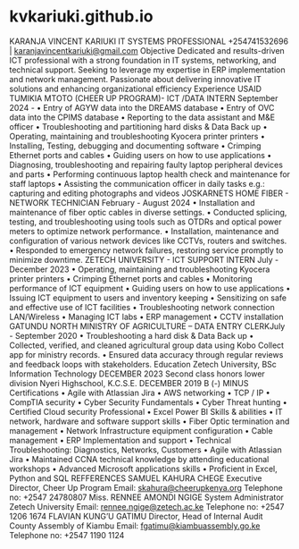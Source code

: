 # kvkariuki.github.io
KARANJA VINCENT KARIUKI
IT SYSTEMS PROFESSIONAL
+254741532696 | karanjavincentkariuki@gmail.com
Objective
Dedicated and results-driven ICT professional with a strong foundation in IT systems, networking, and technical
support. Seeking to leverage my expertise in ERP implementation and network management. Passionate about
delivering innovative IT solutions and enhancing organizational efficiency
Experience
USAID TUMIKIA MTOTO (CHEER UP PROGRAM)- ICT /DATA INTERN September 2024 -
• Entry of AGYW data into the DREAMS database
• Entry of OVC data into the CPIMS database
• Reporting to the data assistant and M&E officer
• Troubleshooting and partitioning hard disks &amp; Data Back up
• Operating, maintaining and troubleshooting Kyocera printer printers
• Installing, Testing, debugging and documenting software
• Crimping Ethernet ports and cables
• Guiding users on how to use applications
• Diagnosing, troubleshooting and repairing faulty laptop peripheral devices and parts
• Performing continuous laptop health check and maintenance for staff laptops
• Assisting the communication officer in daily tasks e.g.: capturing and editing photographs and videos
JOSKARNETS HOME FIBER - NETWORK TECHNICIAN February - August 2024
• Installation and maintenance of fiber optic cables in diverse settings.
• Conducted splicing, testing, and troubleshooting using tools such as OTDRs and optical power meters to
optimize network performance.
• Installation, maintenance and configuration of various network devices like CCTVs, routers and switches.
• Responded to emergency network failures, restoring service promptly to minimize downtime.
ZETECH UNIVERSITY - ICT SUPPORT INTERN July - December 2023
• Operating, maintaining and troubleshooting Kyocera printer printers
• Crimping Ethernet ports and cables
• Monitoring performance of ICT equipment
• Guiding users on how to use applications
• Issuing ICT equipment to users and inventory keeping
• Sensitizing on safe and effective use of ICT facilities
• Troubleshooting network connection LAN/Wireless
• Managing ICT labs
• ERP management
• CCTV installation
GATUNDU NORTH MINISTRY OF AGRICULTURE – DATA ENTRY CLERKJuly - September
2020
• Troubleshooting a hard disk &amp; Data Back up
• Collected, verified, and cleaned agricultural group data using Kobo Collect app for ministry records.
• Ensured data accuracy through regular reviews and feedback loops with stakeholders.
Education
Zetech University, BSc Information Technology DECEMBER 2023
Second class honors lower division
Nyeri Highschool, K.C.S.E. DECEMBER 2019
B (-) MINUS
Certifications
• Agile with Atlassian Jira
• AWS networking
• TCP / IP
• CompTIA security
• Cyber Security Fundamentals
• Cyber Threat hunting
• Certified Cloud security Professional
• Excel Power BI
Skills & abilities
• IT network, hardware and software support skills
• Fiber Optic termination and management
• Network Infrastructure equipment configuration
• Cable management
• ERP Implementation and support
• Technical Troubleshooting: Diagnostics, Networks, Customers
• Agile with Atlassian Jira
• Maintained CCNA technical knowledge by attending educational workshops
• Advanced Microsoft applications skills
• Proficient in Excel, Python and SQL
REFFERENCES
SAMUEL KAHURA CHEGE
Executive Director, Cheer Up Program
Email: skahura@cheerupkenya.org
Telephone no: +2547 24780807
Miss. RENNEE AMONDI NGIGE
System Administrator Zetech University
Email: rennee.ngige@zetech.ac.ke
Telephone no: +2547 1206 1674
FLAVIAN KUNG’U GATIMU
Director, Head of Internal Audit County Assembly of Kiambu
Email: fgatimu@kiambuassembly.go.ke
Telephone no: +2547 1190 1124
